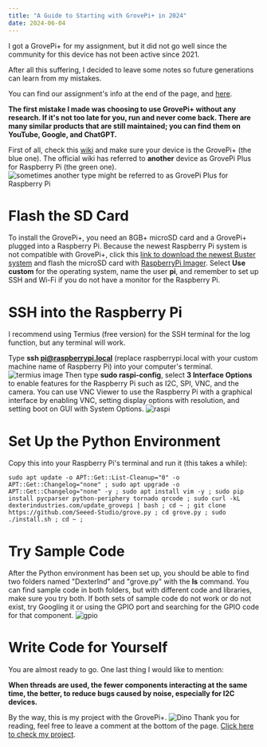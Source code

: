 ```yaml
---
title: "A Guide to Starting with GrovePi+ in 2024"
date: 2024-06-04
---
```

I got a GrovePi+ for my assignment, but it did not go well since the community for this device has not been active since 2021.

After all this suffering, I decided to leave some notes so future generations can learn from my mistakes.

You can find our assignment's info at the end of the page, and [here](https://github.com/BurningZilch/DK-DINO).

**The first mistake I made was choosing to use GrovePi+ without any research. If it's not too late for you, run and never come back. There are many similar products that are still maintained; you can find them on YouTube, Google, and ChatGPT.**

First of all, check this [wiki](https://wiki.seeedstudio.com/GrovePi_Plus/) and make sure your device is the GrovePi+ (the blue one). The official wiki has referred to **another** device as GrovePi Plus for Raspberry Pi (the green one).
![sometimes another type might be referred to as GrovePi Plus for Raspberry Pi](/docs/assets/img/wiki1.png)

# Flash the SD Card
To install the GrovePi+, you need an 8GB+ microSD card and a GrovePi+ plugged into a Raspberry Pi. Because the newest Raspberry Pi system is not compatible with GrovePi+, click this [link to download the newest Buster system](https://downloads.raspberrypi.org/raspios_armhf/images/raspios_armhf-2021-05-28/2021-05-07-raspios-buster-armhf.zip) and flash the microSD card with [RaspberryPi Imager](https://www.raspberrypi.com/software/). Select **Use custom** for the operating system, name the user **pi**, and remember to set up SSH and Wi-Fi if you do not have a monitor for the Raspberry Pi.

# SSH into the Raspberry Pi
I recommend using Termius (free version) for the SSH terminal for the log function, but any terminal will work.

Type **ssh pi@raspberrypi.local** (replace raspberrypi.local with your custom machine name of Raspberry Pi) into your computer's terminal.
![termius image](/docs/assets/img/termius1.png)
Then type **sudo raspi-config**, select **3 Interface Options** to enable features for the Raspberry Pi such as I2C, SPI, VNC, and the camera. You can use VNC Viewer to use the Raspberry Pi with a graphical interface by enabling VNC, setting display options with resolution, and setting boot on GUI with System Options.
![raspi](/docs/assets/img/raspi.png)

# Set Up the Python Environment
Copy this into your Raspberry Pi's terminal and run it (this takes a while):

`sudo apt update -o APT::Get::List-Cleanup="0" -o APT::Get::Changelog="none" ; sudo apt upgrade -o APT::Get::Changelog="none" -y ; sudo apt install vim -y ; sudo pip install pycparser python-periphery tornado qrcode ; sudo curl -kL dexterindustries.com/update_grovepi | bash ; cd ~ ; git clone https://github.com/Seeed-Studio/grove.py ; cd grove.py ; sudo ./install.sh ; cd ~ ;`

# Try Sample Code
After the Python environment has been set up, you should be able to find two folders named "DexterInd" and "grove.py" with the **ls** command. You can find sample code in both folders, but with different code and libraries, make sure you try both. If both sets of sample code do not work or do not exist, try Googling it or using the GPIO port and searching for the GPIO code for that component.
![gpio](/docs/assets/img/gpio.png)

# Write Code for Yourself
You are almost ready to go. One last thing I would like to mention:

**When threads are used, the fewer components interacting at the same time, the better, to reduce bugs caused by noise, especially for I2C devices.**

By the way, this is my project with the GrovePi+.
![Dino](/docs/assets/img/dino.png)
Thank you for reading, feel free to leave a comment at the bottom of the page.
[Click here to check my project](https://github.com/BurningZilch/DK-DINO).
<div id="utterances">
  <script src="https://utteranc.es/client.js"
          repo="BurningZilch/BurningZilch.github.io"
          issue-term="pathname"
          theme="github-light"
          crossorigin="anonymous"
          async>
  </script>
</div>


